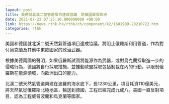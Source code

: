 ```yaml
---
layout: post
title: 美德就北溪二號管道項目達成協議　防俄國威脅歐洲
date: 2021-07-22 07:25:10.000000000 +08:00
link: https://news.rthk.hk/rthk/ch/component/k2/1601989-20210722.htm
categories: rthk
---
```


美國和德國就北溪二號天然氣管道項目達成協議，將阻止俄羅斯利用管道，作為對付烏克蘭及其他中東歐國家的政治武器。

根據美德兩國的聲明，如果俄羅斯試圖將能源作為武器，或對烏克蘭採取進一步的侵略行為，德國將自行採取措施，並推動歐盟採取包括制裁在內的行動，以限制俄羅斯在能源領域，向歐洲出口的能力。

北溪二號天然氣管道興建在波羅的海水底下，長1230公里，項目耗資110億美元，將天然氣從俄羅斯北極地區，輸送到德國，工程已經完成九成八。美國一直反對項目，認為工程威脅波蘭和烏克蘭等國家。
